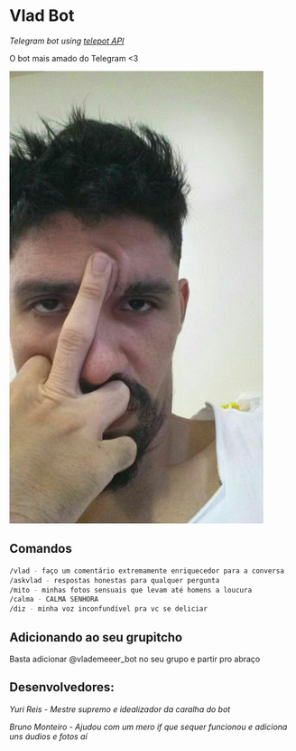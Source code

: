 # Vlad Bot
*Telegram bot using [telepot API](https://github.com/nickoala/telepot)*

O bot mais amado do Telegram <3

![HOMÃO DA PORRA](https://github.com/YuriAR/Vlad_bot/blob/master/images/vlad85.jpg?raw=true)

## Comandos
```bash
/vlad - faço um comentário extremamente enriquecedor para a conversa
/askvlad - respostas honestas para qualquer pergunta
/mito - minhas fotos sensuais que levam até homens a loucura
/calma - CALMA SENHORA
/diz - minha voz inconfundível pra vc se deliciar
```

## Adicionando ao seu grupitcho
Basta adicionar @vlademeeer_bot no seu grupo e partir pro abraço

## Desenvolvedores:
*Yuri Reis - Mestre supremo e idealizador da caralha do bot*

*Bruno Monteiro - Ajudou com um mero if que sequer funcionou e adiciona uns áudios e fotos aí*

